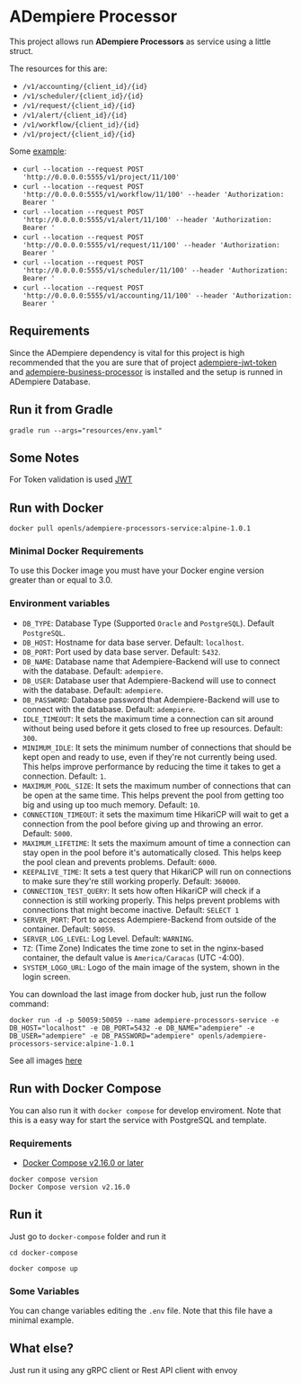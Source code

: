 # ADempiere Processor

This project allows run **ADempiere Processors** as service using a little struct.

The resources for this are:

- `/v1/accounting/{client_id}/{id}`
- `/v1/scheduler/{client_id}/{id}`
- `/v1/request/{client_id}/{id}`
- `/v1/alert/{client_id}/{id}`
- `/v1/workflow/{client_id}/{id}`
- `/v1/project/{client_id}/{id}`

Some [example](https://documenter.getpostman.com/view/18440575/2s9YR83ChQ):

- `curl --location --request POST 'http://0.0.0.0:5555/v1/project/11/100'`
- `curl --location --request POST 'http://0.0.0.0:5555/v1/workflow/11/100' --header 'Authorization: Bearer '`
- `curl --location --request POST 'http://0.0.0.0:5555/v1/alert/11/100' --header 'Authorization: Bearer '`
- `curl --location --request POST 'http://0.0.0.0:5555/v1/request/11/100' --header 'Authorization: Bearer '`
- `curl --location --request POST 'http://0.0.0.0:5555/v1/scheduler/11/100' --header 'Authorization: Bearer '`
- `curl --location --request POST 'http://0.0.0.0:5555/v1/accounting/11/100' --header 'Authorization: Bearer '`

## Requirements
 
Since the ADempiere dependency is vital for this project is high recommended that the you are sure that of project [adempiere-jwt-token](https://github.com/adempiere/adempiere-jwt-token) and [adempiere-business-processor](https://github.com/adempiere/adempiere-business-processors) is installed and the setup is runned in ADempiere Database.

## Run it from Gradle

```Shell
gradle run --args="resources/env.yaml"
```


## Some Notes

For Token validation is used [JWT](https://www.viralpatel.net/java-create-validate-jwt-token/)

## Run with Docker

```Shell
docker pull openls/adempiere-processors-service:alpine-1.0.1
```

### Minimal Docker Requirements
To use this Docker image you must have your Docker engine version greater than or equal to 3.0.

### Environment variables
 * `DB_TYPE`: Database Type (Supported `Oracle` and `PostgreSQL`). Default `PostgreSQL`.
 * `DB_HOST`: Hostname for data base server. Default: `localhost`.
 * `DB_PORT`: Port used by data base server. Default: `5432`.
 * `DB_NAME`: Database name that Adempiere-Backend will use to connect with the database. Default: `adempiere`.
 * `DB_USER`: Database user that Adempiere-Backend will use to connect with the database. Default: `adempiere`.
 * `DB_PASSWORD`: Database password that Adempiere-Backend will use to connect with the database. Default: `adempiere`.
 * `IDLE_TIMEOUT`: It sets the maximum time a connection can sit around without being used before it gets closed to free up resources. Default: `300`.
 * `MINIMUM_IDLE`: It sets the minimum number of connections that should be kept open and ready to use, even if they're not currently being used. This helps improve performance by reducing the time it takes to get a connection. Default: `1`.
 * `MAXIMUM_POOL_SIZE`: It sets the maximum number of connections that can be open at the same time. This helps prevent the pool from getting too big and using up too much memory. Default: `10`.
 * `CONNECTION_TIMEOUT`: it sets the maximum time HikariCP will wait to get a connection from the pool before giving up and throwing an error. Default: `5000`.
 * `MAXIMUM_LIFETIME`: It sets the maximum amount of time a connection can stay open in the pool before it's automatically closed. This helps keep the pool clean and prevents problems. Default: `6000`.
 * `KEEPALIVE_TIME`: It sets a test query that HikariCP will run on connections to make sure they're still working properly. Default: `360000`.
 * `CONNECTION_TEST_QUERY`: It sets how often HikariCP will check if a connection is still working properly. This helps prevent problems with connections that might become inactive. Default: `SELECT 1`
 * `SERVER_PORT`: Port to access Adempiere-Backend from outside of the container. Default: `50059`.
 * `SERVER_LOG_LEVEL`: Log Level. Default: `WARNING`.
 * `TZ`: (Time Zone) Indicates the time zone to set in the nginx-based container, the default value is `America/Caracas` (UTC -4:00).
 * `SYSTEM_LOGO_URL`: Logo of the main image of the system, shown in the login screen.

You can download the last image from docker hub, just run the follow command:

```Shell
docker run -d -p 50059:50059 --name adempiere-processors-service -e DB_HOST="localhost" -e DB_PORT=5432 -e DB_NAME="adempiere" -e DB_USER="adempiere" -e DB_PASSWORD="adempiere" openls/adempiere-processors-service:alpine-1.0.1
```

See all images [here](https://hub.docker.com/r/openls/adempiere-processors-service)

## Run with Docker Compose

You can also run it with `docker compose` for develop enviroment. Note that this is a easy way for start the service with PostgreSQL and template.

### Requirements

- [Docker Compose v2.16.0 or later](https://docs.docker.com/compose/install/linux/)

```Shell
docker compose version
Docker Compose version v2.16.0
```

## Run it

Just go to `docker-compose` folder and run it

```Shell
cd docker-compose
```

```Shell
docker compose up
```

### Some Variables

You can change variables editing the `.env` file. Note that this file have a minimal example.

## What else?

Just run it using any gRPC client or Rest API client with envoy
